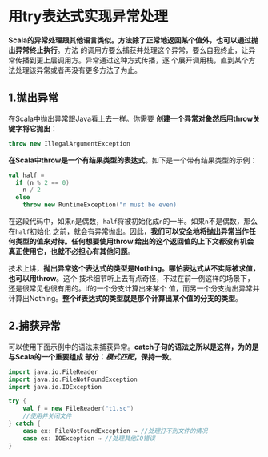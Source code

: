 用try表达式实现异常处理
================================================================================
**Scala的异常处理跟其他语言类似。方法除了正常地返回某个值外，也可以通过抛出异常终止执行**。方法
的调用方要么捕获并处理这个异常，要么自我终止，让异常传播到更上层调用方。异常通过这种方式传播，逐
个展开调用栈，直到某个方法处理该异常或者再没有更多方法了为止。

## 1.抛出异常
在Scala中抛出异常跟Java看上去一样。你需要 **创建一个异常对象然后用throw关键字将它抛出**：
```scala
throw new IllegalArgumentException
```
**在Scala中throw是一个有结果类型的表达式**。如下是一个带有结果类型的示例：
```scala
val half = 
  if (n % 2 == 0)
    n / 2
  else
    throw new RuntimeException("n must be even)
```
在这段代码中，如果`n`是偶数，`half`将被初始化成`n`的一半。如果`n`不是偶数，那么在`half`初始化
之前，就会有异常抛出。因此，**我们可以安全地将抛出异常当作任何类型的值来对待。任何想要使用throw
给出的这个返回值的上下文都没有机会真正使用它，也就不必担心有其他问题**。

技术上讲，**抛出异常这个表达式的类型是Nothing。哪怕表达式从不实际被求值，也可以用throw**。这个
技术细节听上去有点奇怪，不过在前一例这样的场景下，还是很常见也很有用的。if的一个分支计算出来某个
值，而另一个分支抛出异常并计算出Nothing。**整个if表达式的类型就是那个计算出某个值的分支的类型**。

## 2.捕获异常
可以使用下面示例中的语法来捕获异常。**catch子句的语法之所以是这样，为的是与Scala的一个重要组成
部分：*模式匹配*，保持一致**。
```scala
import java.io.FileReader
import java.io.FileNotFoundException
import java.io.IOException

try {
	val f = new FileReader("t1.sc")
	//使用并关闭文件
} catch {
	case ex: FileNotFoundException ⇒ //处理打不到文件的情况
	case ex: IOException ⇒ //处理其他IO错误
}
```



